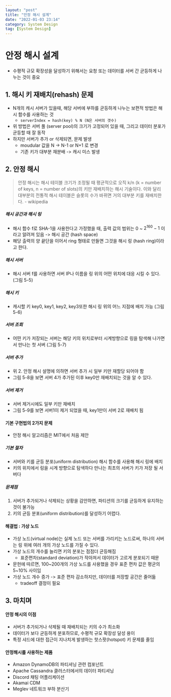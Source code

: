 ```yaml
---
layout: "post"
title: "안정 해시 설계"
date: "2022-01-03 23:14"
category: System Design
tag: [System Design]
---
```


# 안정 해시 설계

- 수평적 규모 확장성을 달성하기 위해서는 요청 또는 데이터를 서버 간 균등하게 나누는 것이 중요

## 1. 해시 키 재배치(rehash) 문제

- N개의 캐시 서버가 있을때, 해당 서버에 부하를 균등하게 나누는 보편적 방법은 해시 함수를 사용하는 것
  - `serverIndex = hash(key) % N (N은 서버의 갯수)`
- 위 방법은 서버 풀 (server pool)의 크기가 고정되어 있을 때, 그리고 데이터 분포가 균등할 때 잘 동작
- 하지만 서버가 추가 or 삭제되면, 문제 발생
    - moudular 값을 N -> N-1 or N+1 로 변경
    - 기존 키가 대부분 재분배 -> 캐시 미스 발생

## 2. 안정 해시

> 안정 해시는 해시 테이블 크기가 조정될 때 평균적으로 오직 k/n (k = number of keys, n = number of slots)의 키만 재배치하는 해시 기술이다. 이와 달리 대부분의 전통적 해시 테이블은 슬롯의 수가 바뀌면 거의 대부분 키를 재배치한다. - wikipedia

##### 해시 공간과 해시 링

- 해시 함수 f로 SHA-1을 사용한다고 가정했을 때, 출력 값의 범위는 $0$ ~ $2^{160}-1$ 이라고 알려져 있음 -> 해시 공간 (hash space)
- 해당 출력의 양 끝단을 이어서 ring 형태로 만들면 그것을 해시 링 (hash ring)이라고 한다.

##### 해시 서버

- 해시 서버 f를 사용하면 서버 IP나 이름을 링 위의 어떤 위치에 대응 시킬 수 있다. (그림 5-5)

##### 해시 키
- 캐시할 키 key0, key1, key2, key3또한 해시 링 위의 어느 지점에 배치 가능 (그림 5-6)

##### 서버 조회

- 어떤 키가 저장되는 서버는 해당 키의 위치로부터 시계방향으로 링을 탐색해 나가면서 만나는 첫 서버 (그림 5-7)

##### 서버 추가

- 위 2. 안정 해시 설명에 의하면 서버 추가 시 일부 키만 재할당 되어야 함
- 그림 5-8을 보면 서버 4가 추가된 이후 key0만 재배치되는 것을 알 수 있다.

##### 서버 제거

- 서버 제거시에도 일부 키만 재배치
- 그림 5-9를 보면 서버1이 제거 되었을 때, key1만이 서버 2로 재배치 됨

#### 기본 구현법의 2가지 문제

- 안정 해시 알고리즘은 MIT에서 처음 제안

##### 기본 절차

- 서버와 키를 균등 분포(uniform distribution) 해시 함수를 사용해 해시 링에 배치
- 키의 위치에서 링을 시계 방향으로 탐색하다 만나는 최초의 서버가 키가 저장 될 서버다

##### 문제점

1. 서버가 추가되거나 삭제되는 상황을 감안하면, 파티션의 크기를 균등하게 유지하는 것이 불가능
2. 키의 균등 분포(uniform distribution)를 달성하기 어렵다.

#### 해결법 : 가상 노드

- 가상 노드(virtual node)는 실제 노드 또는 서버를 가리키는 노드로써, 하나의 서버는 링 위에 여러 개의 가상 노드를 가질 수 있다.
- 가상 노드의 개수를 늘리면 키의 분포는 점점더 균등해짐
  - 표준편차(standard deviation)가 작아져서 데이터가 고르게 분포되기 때문
- 문헌에 따르면, 100~200개의 가상 노드를 사용했을 경우 표준 편차 값은 평균의 5~10% 사이임
- 가상 노드 개수 증가 -> 표준 편차 감소하지만, 데이터를 저장할 공간은 줄어듦
  - tradeoff 결정이 필요


## 3. 마치며

#### 안정 해시의 이점

- 서버가 추가되거나 삭제될 때 재배치되는 키의 수가 최소화
- 데이터가 보다 균등하게 분포하므로, 수평적 규모 확장성 달성 용이
- 특정 샤드에 대한 접근이 지나치게 발생하는 핫스팟(hotspot) 키 문제를 줄임

#### 안정해시를 사용하는 제품

- Amazon DynamoDB의 파티셔닝 관련 컴포넌트
- Apache Cassandra 클러스터에서의 데이터 파티셔닝
- Discord 채팅 어플리케이션
- Akamai CDM
- Meglev 네트워크 부하 분산기